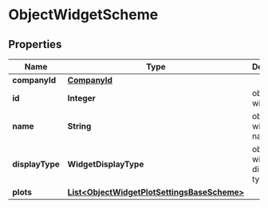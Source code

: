 

# ObjectWidgetScheme


## Properties

| Name | Type | Description | Notes |
|------------ | ------------- | ------------- | -------------|
|**companyId** | [**CompanyId**](CompanyId.md) |  |  |
|**id** | **Integer** | object widget id |  |
|**name** | **String** | object widget name |  |
|**displayType** | **WidgetDisplayType** | object widget display type |  |
|**plots** | [**List&lt;ObjectWidgetPlotSettingsBaseScheme&gt;**](ObjectWidgetPlotSettingsBaseScheme.md) |  |  |



